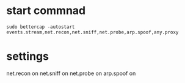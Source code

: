 # start commnad
```
sudo bettercap -autostart events.stream,net.recon,net.sniff,net.probe,arp.spoof,any.proxy
```

# settings
net.recon on
net.sniff on
net.probe on
arp.spoof on
